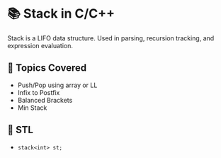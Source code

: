 # 📚 Stack in C/C++

Stack is a LIFO data structure. Used in parsing, recursion tracking, and expression evaluation.

## 📌 Topics Covered
- Push/Pop using array or LL
- Infix to Postfix
- Balanced Brackets
- Min Stack

## 🧠 STL
- `stack<int> st;`
